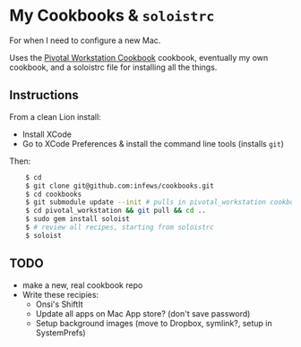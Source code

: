 # My Cookbooks & `soloistrc`

For when I need to configure a new Mac.

Uses the [Pivotal Workstation Cookbook](http://github.com/pivotal/pivotal_workstation) cookbook, eventually my own cookbook, and a soloistrc file for installing all the things.

## Instructions

From a clean Lion install:

* Install XCode
* Go to XCode Preferences &amp; install the command line tools (installs `git`)

Then:

```sh
	$ cd
	$ git clone git@github.com:infews/cookbooks.git
	$ cd cookbooks
	$ git submodule update --init # pulls in pivotal_workstation cookbook
	$ cd pivotal_workstation && git pull && cd ..
	$ sudo gem install soloist
	$ # review all recipes, starting from soloistrc
	$ soloist
```

## TODO

* make a new, real cookbook repo
* Write these recipies:
  * Onsi's ShiftIt
  * Update all apps on Mac App store? (don't save password)
  * Setup background images (move to Dropbox, symlink?, setup in SystemPrefs)

